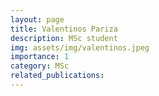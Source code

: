 ```yaml
---
layout: page
title: Valentinos Pariza 
description: MSc student
img: assets/img/valentinos.jpeg
importance: 1
category: MSc
related_publications: 
---
```


